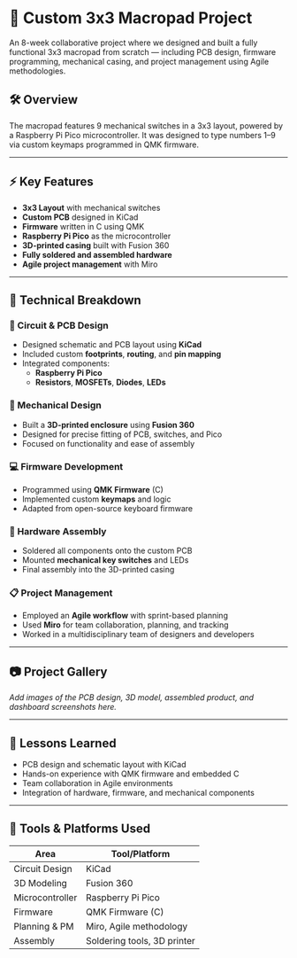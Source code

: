 # 🔢 Custom 3x3 Macropad Project

An 8-week collaborative project where we designed and built a fully functional 3x3 macropad from scratch — including PCB design, firmware programming, mechanical casing, and project management using Agile methodologies.

## 🛠 Overview

The macropad features 9 mechanical switches in a 3x3 layout, powered by a Raspberry Pi Pico microcontroller. It was designed to type numbers 1–9 via custom keymaps programmed in QMK firmware.

---

## ⚡ Key Features

- **3x3 Layout** with mechanical switches  
- **Custom PCB** designed in KiCad  
- **Firmware** written in C using QMK  
- **Raspberry Pi Pico** as the microcontroller  
- **3D-printed casing** built with Fusion 360  
- **Fully soldered and assembled hardware**  
- **Agile project management** with Miro

---

## 🧩 Technical Breakdown

### 🔌 Circuit & PCB Design
- Designed schematic and PCB layout using **KiCad**
- Included custom **footprints**, **routing**, and **pin mapping**
- Integrated components:  
  - **Raspberry Pi Pico**  
  - **Resistors**, **MOSFETs**, **Diodes**, **LEDs**

### 🧱 Mechanical Design
- Built a **3D-printed enclosure** using **Fusion 360**
- Designed for precise fitting of PCB, switches, and Pico
- Focused on functionality and ease of assembly

### 💻 Firmware Development
- Programmed using **QMK Firmware** (C)
- Implemented custom **keymaps** and logic
- Adapted from open-source keyboard firmware

### 🔧 Hardware Assembly
- Soldered all components onto the custom PCB
- Mounted **mechanical key switches** and LEDs
- Final assembly into the 3D-printed casing

### 📋 Project Management
- Employed an **Agile workflow** with sprint-based planning
- Used **Miro** for team collaboration, planning, and tracking
- Worked in a multidisciplinary team of designers and developers

---

## 📷 Project Gallery

_Add images of the PCB design, 3D model, assembled product, and dashboard screenshots here._

---

## 🧠 Lessons Learned

- PCB design and schematic layout with KiCad
- Hands-on experience with QMK firmware and embedded C
- Team collaboration in Agile environments
- Integration of hardware, firmware, and mechanical components

---

## 📎 Tools & Platforms Used

| Area              | Tool/Platform           |
|-------------------|--------------------------|
| Circuit Design    | KiCad                    |
| 3D Modeling       | Fusion 360               |
| Microcontroller   | Raspberry Pi Pico        |
| Firmware          | QMK Firmware (C)         |
| Planning & PM     | Miro, Agile methodology  |
| Assembly          | Soldering tools, 3D printer |

